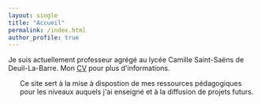 ```yaml
---
layout: single
title: "Accueil"
permalink: /index.html
author_profile: true
---
```


Je suis actuellement professeur agrégé au lycée Camille Saint-Saëns de Deuil-La-Barre. Mon <a href="https://www.youtube.com/watch?v=dQw4w9WgXcQ">CV</a> pour plus d'informations.
<ul>
Ce site sert à la mise à dispostion de mes ressources pédagogiques pour les niveaux auquels j'ai enseigné et à la diffusion de projets futurs.
</ul>
